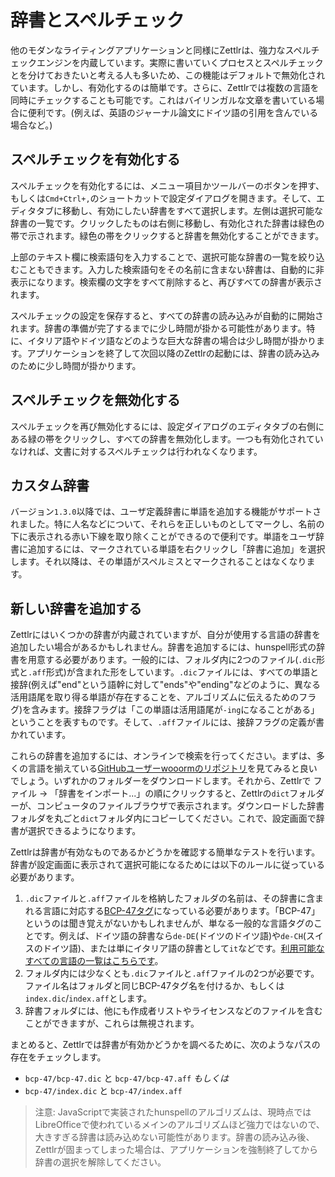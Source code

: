 # 辞書とスペルチェック

他のモダンなライティングアプリケーションと同様にZettlrは、強力なスペルチェックエンジンを内蔵しています。実際に書いていくプロセスとスペルチェックとを分けておきたいと考える人も多いため、この機能はデフォルトで無効化されています。しかし、有効化するのは簡単です。さらに、Zettlrでは複数の言語を同時にチェックすることも可能です。これはバイリンガルな文章を書いている場合に便利です。(例えば、英語のジャーナル論文にドイツ語の引用を含んでいる場合など。)

## スペルチェックを有効化する

スペルチェックを有効化するには、メニュー項目かツールバーのボタンを押す、もしくは`Cmd+Ctrl+,`のショートカットで設定ダイアログを開きます。そして、エディタタブに移動し、有効にしたい辞書をすべて選択します。左側は選択可能な辞書の一覧です。クリックしたものは右側に移動し、有効化された辞書は緑色の帯で示されます。緑色の帯をクリックすると辞書を無効化することができます。

上部のテキスト欄に検索語句を入力することで、選択可能な辞書の一覧を絞り込むこともできます。入力した検索語句をその名前に含まない辞書は、自動的に非表示になります。検索欄の文字をすべて削除すると、再びすべての辞書が表示されます。

スペルチェックの設定を保存すると、すべての辞書の読み込みが自動的に開始されます。辞書の準備が完了するまでに少し時間が掛かる可能性があります。特に、イタリア語やドイツ語などのような巨大な辞書の場合は少し時間が掛かります。アプリケーションを終了して次回以降のZettlrの起動には、辞書の読み込みのために少し時間が掛かります。

## スペルチェックを無効化する

スペルチェックを再び無効化するには、設定ダイアログのエディタタブの右側にある緑の帯をクリックし、すべての辞書を無効化します。一つも有効化されていなければ、文書に対するスペルチェックは行われなくなります。

## カスタム辞書

バージョン`1.3.0`以降では、ユーザ定義辞書に単語を追加する機能がサポートされました。特に人名などについて、それらを正しいものとしてマークし、名前の下に表示される赤い下線を取り除くことができるので便利です。単語をユーザ辞書に追加するには、マークされている単語を右クリックし「辞書に追加」を選択します。それ以降は、その単語がスペルミスとマークされることはなくなります。

## 新しい辞書を追加する

Zettlrにはいくつかの辞書が内蔵されていますが、自分が使用する言語の辞書を追加したい場合があるかもしれません。辞書を追加するには、hunspell形式の辞書を用意する必要があります。一般的には、フォルダ内に2つのファイル(`.dic`形式と`.aff`形式)が含まれた形をしています。`.dic`ファイルには、すべての単語と接辞(例えば"end"という語幹に対して"ends"や"ending"などのように、異なる活用語尾を取り得る単語が存在することを、アルゴリズムに伝えるためのフラグ)を含みます。接辞フラグは「この単語は活用語尾が`-ing`になることがある」ということを表すものです。そして、`.aff`ファイルには、接辞フラグの定義が書かれています。

これらの辞書を追加するには、オンラインで検索を行ってください。まずは、多くの言語を揃えている[GitHubユーザーwooormのリポジトリ](https://github.com/wooorm/dictionaries)を見てみると良いでしょう。いずれかのフォルダーをダウンロードします。それから、Zettlrで ファイル -> 「辞書をインポート...」の順にクリックすると、Zettlrの`dict`フォルダーが、コンピュータのファイルブラウザで表示されます。ダウンロードした辞書フォルダを丸ごと`dict`フォルダ内にコピーしてください。これで、設定画面で辞書が選択できるようになります。

Zettlrは辞書が有効なものであるかどうかを確認する簡単なテストを行います。辞書が設定画面に表示されて選択可能になるためには以下のルールに従っている必要があります。

1. `.dic`ファイルと`.aff`ファイルを格納したフォルダの名前は、その辞書に含まれる言語に対応する[BCP-47タグ](https://tools.ietf.org/html/bcp47)になっている必要があります。「BCP-47」というのは聞き覚えがないかもしれませんが、単なる一般的な言語タグのことです。例えば、ドイツ語の辞書なら`de-DE`(ドイツのドイツ語)や`de-CH`(スイスのドイツ語)、または単にイタリア語の辞書として`it`などです。[利用可能なすべての言語の一覧はこちらです](https://www.iana.org/assignments/language-subtag-registry/language-subtag-registry)。
2. フォルダ内には少なくとも`.dic`ファイルと`.aff`ファイルの2つが必要です。ファイル名はフォルダと同じBCP-47タグ名を付けるか、もしくは`index.dic`/`index.aff`とします。
3. 辞書フォルダには、他にも作成者リストやライセンスなどのファイルを含むことができますが、これらは無視されます。

まとめると、Zettlrでは辞書が有効かどうかを調べるために、次のようなパスの存在をチェックします。

- `bcp-47/bcp-47.dic` と `bcp-47/bcp-47.aff` _もしくは_
- `bcp-47/index.dic` と `bcp-47/index.aff`

> 注意: JavaScriptで実装されたhunspellのアルゴリズムは、現時点ではLibreOfficeで使われているメインのアルゴリズムほど強力ではないので、大きすぎる辞書は読み込めない可能性があります。辞書の読み込み後、Zettlrが固まってしまった場合は、アプリケーションを強制終了してから辞書の選択を解除してください。
